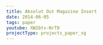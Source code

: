 ```yaml
---
title: Absolut Out Magazine Insert
date: 2014-06-05
tags: paper
youtube: XW2btv-NrT0
projectType: projects_paper_sg
---
```


